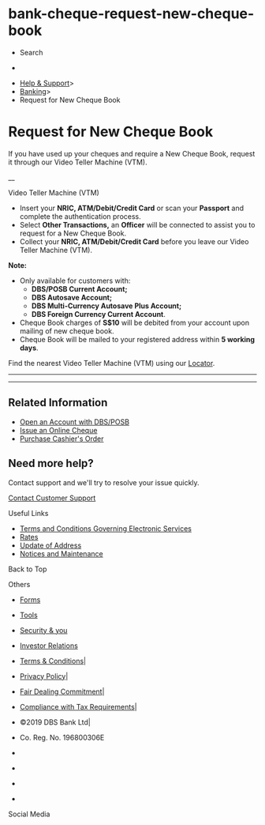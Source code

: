 # bank-cheque-request-new-cheque-book

[](https://www.dbs.com.sg)

  * Search 

  * 


[](https://www.dbs.com.sg/personal/default.page) [](https://www.dbs.com.sg/personal/support/bank-cheque-request-new-cheque-book.html)

  * [Help & Support](https://www.dbs.com.sg/personal/support/home.html)>
  * [Banking](https://www.dbs.com.sg/personal/support/banking-product.html)>
  * Request for New Cheque Book



# Request for New Cheque Book

If you have used up your cheques and require a New Cheque Book, request it through our Video Teller Machine (VTM).

__  
  


Video Teller Machine (VTM)

  * Insert your **NRIC, ATM/Debit/Credit Card** or scan your **Passport** and complete the authentication process.
  * Select **Other Transactions,** an **Officer** will be connected to assist you to request for a New Cheque Book.
  * Collect your **NRIC, ATM/Debit/Credit Card** before you leave our Video Teller Machine (VTM).

  
**Note:**

  * Only available for customers with: 
    * **DBS/POSB Current Account;**
    * **DBS Autosave Account;**
    * **DBS Multi-Currency Autosave Plus Account;**
    * **DBS Foreign Currency Current Account**.
  * Cheque Book charges of **S$10** will be debited from your account upon mailing of new cheque book.
  * Cheque Book will be mailed to your registered address within **5 working days**.

  
Find the nearest Video Teller Machine (VTM) using our [Locator](https://www.dbs.com.sg/index/locator.page?filter=VTM). 

* * *

* * *

## Related Information

  * [Open an Account with DBS/POSB](https://www.dbs.com.sg/personal/support/bank-account-new-opening.html)
  * [Issue an Online Cheque](https://www.dbs.com.sg/personal/support/bank-cheque-purchase-ibcheque.html)
  * [Purchase Cashier's Order](https://www.dbs.com.sg/personal/support/bank-payeasy-purchase-cashiers-order.html)



## Need more help?

Contact support and we'll try to resolve your issue quickly.

[Contact Customer Support](https://www.dbs.com.sg/personal/contact-us.page)

Useful Links

  * [Terms and Conditions Governing Electronic Services](https://www.dbs.com.sg/personal/deposits/terms-conditions-electronic-services.page)
  * [Rates](https://www.dbs.com.sg/personal/rates-online/default.page)
  * [Update of Address](https://www.dbs.com.sg/personal/deposits/update-address.page)
  * [Notices and Maintenance](https://www.dbs.com.sg/personal/deposits/maintenance-schedule.page)



Back to Top

Others

  * [Forms](https://www.dbs.com.sg/personal/forms/default.page)
  * [Tools](https://www.dbs.com.sg/personal/calculators/default.page)
  * [Security & you](https://www.dbs.com.sg/personal/deposits/security-and-you/default.page)
  * [Investor Relations](https://www.dbs.com/investor/default.page)



  * [Terms & Conditions](https://www.dbs.com/terms/default.page)|
  * [Privacy Policy](https://www.dbs.com/privacy/default.page)|
  * [Fair Dealing Commitment](https://www.dbs.com/fairdealing/default.page)|
  * [Compliance with Tax Requirements](https://www.dbs.com.sg/personal/compliance-tax-requirements/index.html)|
  * ©2019 DBS Bank Ltd|
  * Co. Reg. No. 196800306E



  * [](https://www.facebook.com/dbs.sg)
  * [](https://twitter.com/dbsbank)
  * [](https://www.linkedin.com/company/dbs-bank)
  * [](https://www.youtube.com/dbs)



Social Media
